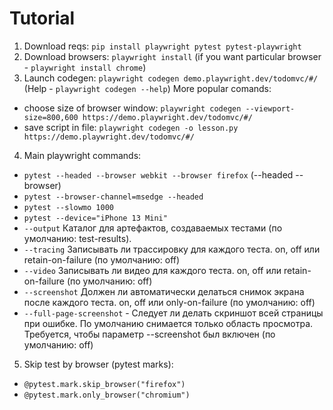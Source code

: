 # **Tutorial**

1. Download reqs: `pip install playwright pytest pytest-playwright`
2. Download browsers: `playwright install` (if you want particular browser - `playwright install chrome`)
3. Launch codegen: `playwright codegen demo.playwright.dev/todomvc/#/` (Help - `playwright codegen --help`)
More popular comands:
- choose size of browser window: `playwright codegen --viewport-size=800,600 https://demo.playwright.dev/todomvc/#/`
- save script in file: `playwright codegen -o lesson.py https://demo.playwright.dev/todomvc/#/`

4. Main playwright commands:
- `pytest --headed --browser webkit --browser firefox` (--headed --browser)
- `pytest --browser-channel=msedge --headed`
- `pytest --slowmo 1000`
- `pytest --device="iPhone 13 Mini"`
- `--output` Каталог для артефактов, создаваемых тестами (по умолчанию: test-results).
- `--tracing` Записывать ли трассировку для каждого теста. on, off или retain-on-failure (по умолчанию: off)
- `--video` Записывать ли видео для каждого теста. on, off или retain-on-failure (по умолчанию: off)
- `--screenshot` Должен ли автоматически делаться снимок экрана после каждого теста. on, off или only-on-failure (по умолчанию: off)
- `--full-page-screenshot` - Следует ли делать скриншот всей страницы при ошибке. По умолчанию снимается только область просмотра. Требуется, чтобы параметр --screenshot был включен (по умолчанию: off)

5. Skip test by browser (pytest marks):
- `@pytest.mark.skip_browser("firefox")`
- `@pytest.mark.only_browser("chromium")`
